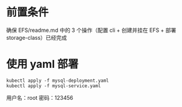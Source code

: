 # 前置条件
确保 EFS/readme.md 中的 3 个操作（配置 cli + 创建并挂在 EFS + 部署 storage-class）已经完成

# 使用 yaml 部署
```shell
kubectl apply -f mysql-deployment.yaml
kubectl apply -f mysql-service.yaml
```

用户名：root
密码：123456